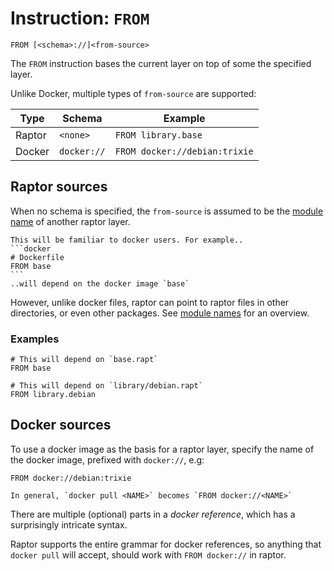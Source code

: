 # Instruction: `FROM`

```nginx
FROM [<schema>://]<from-source>
```

The `FROM` instruction bases the current layer on top of some the specified layer.

Unlike Docker, multiple types of `from-source` are supported:

| Type   | Schema      | Example                       |
|--------|-------------|-------------------------------|
| Raptor | `<none>`    | `FROM library.base`           |
| Docker | `docker://` | `FROM docker://debian:trixie` |

## Raptor sources

When no schema is specified, the `from-source` is assumed to be the [module
name](/module-name.md) of another raptor layer.

~~~admonish tip
This will be familiar to docker users. For example..
```docker
# Dockerfile
FROM base
```
..will depend on the docker image `base`
~~~

However, unlike docker files, raptor can point to raptor files in other
directories, or even other packages. See [module names](/module-name.md) for an
overview.

### Examples

```raptor
# This will depend on `base.rapt`
FROM base
```

```raptor
# This will depend on `library/debian.rapt`
FROM library.debian
```

## Docker sources

To use a docker image as the basis for a raptor layer, specify the name of the
docker image, prefixed with `docker://`, e.g:

```raptor
FROM docker://debian:trixie
```

~~~admonish tip
In general, `docker pull <NAME>` becomes `FROM docker://<NAME>`
~~~

There are multiple (optional) parts in a *docker reference*, which has a
surprisingly intricate syntax.

Raptor supports the entire grammar for docker references, so anything that
`docker pull` will accept, should work with `FROM docker://` in raptor.
